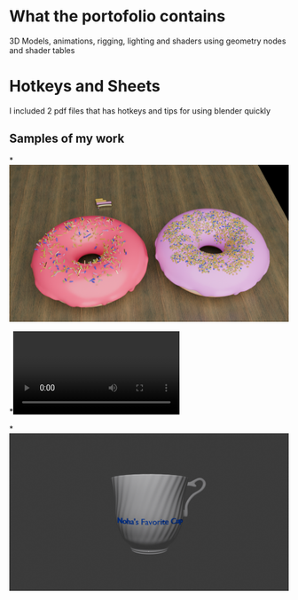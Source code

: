 # What the portofolio contains
3D Models, animations, rigging, lighting and shaders using geometry nodes and shader tables

# Hotkeys and Sheets
I included 2 pdf files that has hotkeys and tips for using blender quickly

## Samples of my work

*![Donuts with geometry nodes](https://github.com/Minawasfy/Model-Designing-blender-/blob/main/First%20project/Final.png)

*![Electric rune sword](https://github.com/Minawasfy/Model-Designing-blender-/blob/main/Second%20project/0001-0096.mp4)

*![Victorian Cup](https://github.com/Minawasfy/Model-Designing-blender-/blob/main/Fourth%20project/tmp/0001.png)